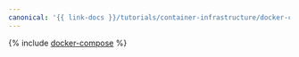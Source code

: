 ```yaml
---
canonical: '{{ link-docs }}/tutorials/container-infrastructure/docker-compose'
---
```


{% include [docker-compose](../../_tutorials/containers/docker-compose.md) %}
